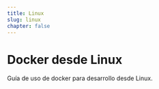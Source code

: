 ```yaml
---
title: Linux
slug: linux
chapter: false
---
```


# Docker desde Linux

Guía de uso de docker para desarrollo desde Linux.
